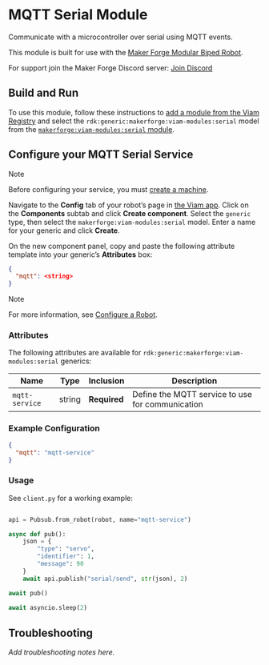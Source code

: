 # MQTT Serial Module

Communicate with a microcontroller over serial using MQTT events.

This module is built for use with the [Maker Forge Modular Biped Robot](https://github.com/makerforgetech/modular-biped).

For support join the Maker Forge Discord server: [Join Discord](https://bit.ly/makerforge-community)

## Build and Run

To use this module, follow these instructions to [add a module from the Viam Registry](https://docs.viam.com/registry/configure/#add-a-modular-resource-from-the-viam-registry) and select the `rdk:generic:makerforge:viam-modules:serial` model from the [`makerforge:viam-modules:serial` module](https://app.viam.com/module/rdk/makerforge:viam-modules:serial).

## Configure your MQTT Serial Service

> [!NOTE]  
> Before configuring your service, you must [create a machine](https://docs.viam.com/manage/fleet/machines/#add-a-new-machine).

Navigate to the **Config** tab of your robot’s page in [the Viam app](https://app.viam.com/).
Click on the **Components** subtab and click **Create component**.
Select the `generic` type, then select the `makerforge:viam-modules:serial` model. 
Enter a name for your generic and click **Create**.

On the new component panel, copy and paste the following attribute template into your generic’s **Attributes** box:

```json
{
  "mqtt": <string>
}
```

> [!NOTE]  
> For more information, see [Configure a Robot](https://docs.viam.com/manage/configuration/).

### Attributes

The following attributes are available for `rdk:generic:makerforge:viam-modules:serial` generics:

| Name | Type | Inclusion | Description |
| ---- | ---- | --------- | ----------- |
| `mqtt-service` | string | **Required** |  Define the MQTT service to use for communication |

### Example Configuration

```json
{
  "mqtt": "mqtt-service"
}
```

### Usage

See `client.py` for a working example:
  
```python

api = Pubsub.from_robot(robot, name="mqtt-service")

async def pub():
    json = {
        "type": "servo",
        "identifier": 1,
        "message": 90
    }
    await api.publish("serial/send", str(json), 2)

await pub()
    
await asyncio.sleep(2)
```

## Troubleshooting

_Add troubleshooting notes here._
